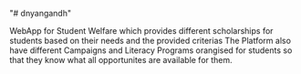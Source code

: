 "# dnyangandh" 



WebApp for Student Welfare which provides different scholarships for students based on their needs and the provided criterias
The Platform also have different Campaigns and Literacy Programs orangised for students so that they know what all opportunites are available for them.
